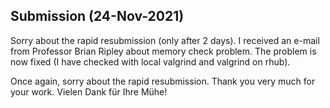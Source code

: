 ## Submission (24-Nov-2021)

Sorry about the rapid resubmission (only after 2 days). I received an e-mail from Professor Brian Ripley about memory check problem. The problem is now fixed (I have checked with local valgrind and valgrind on rhub).

Once again, sorry about the rapid resubmission. Thank you very much for your work. Vielen Dank für Ihre Mühe!
